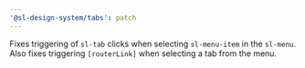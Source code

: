 ```yaml
---
'@sl-design-system/tabs': patch
---
```


Fixes triggering of `sl-tab` clicks when selecting `sl-menu-item` in the `sl-menu`. Also fixes triggering `[routerLink]` when selecting a tab from the menu.
